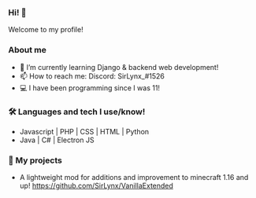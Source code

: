 ### Hi! 👋

Welcome to my profile!

### About me

- 🌱 I’m currently learning Django & backend web development!
- 📫 How to reach me: Discord: SirLynx_#1526 
- 💻 I have been programming since I was 11!

### 🛠 Languages and tech I use/know!

- Javascript | PHP | CSS | HTML | Python
- Java | C# | Electron JS

### 🚀 My projects
- A lightweight mod for additions and improvement to minecraft 1.16 and up! https://github.com/SirLynx/VanillaExtended
